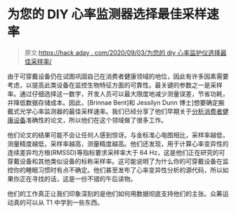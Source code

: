 # 为您的 DIY 心率监测器选择最佳采样速率

> 原文:[https://hack aday . com/2020/09/03/为您的 diy 心率监护仪选择最佳采样率/](https://hackaday.com/2020/09/03/choosing-the-optimal-sampling-rate-for-your-diy-heart-rate-monitor/)

由于可穿戴设备仍在试图巩固自己在消费者健康领域的地位，因此有许多因素需要考虑，以提高此类设备在监控生物特征方面的可靠性。最关键的参数之一是采样率。通过仔细选择这一数字，开发人员可以最大限度地减少测量误差，节省功耗，并降低数据存储成本。因此，[Brinnae Bent]和 Jessilyn Dunn 博士]想要确定腕戴式光学心率监测器的最佳采样速率。我们已经分享了他们早期关于[分析消费者健康设备](https://hackaday.com/2020/04/07/reliability-check-consumer-and-research-grade-wrist-worn-heart-rate-monitors/)准确性的论文，所以他们在这个领域做了很多工作。

他们论文的结果可能不会让任何人感到惊讶。与金标准心电图相比，采样率越低，测量精度越低，采样率越高，测量精度越高。他们还发现，用于计算心率变异性的连续差异均方根(RMSSD)等指标要求采样率大于 64 Hz，这是他们正在研究的可穿戴设备和其他类似设备的标称采样率。这可能说明了为什么你的可穿戴设备在监控你的睡眠习惯时有点不确定。他们甚至发布了心率变异性分析的源代码，所以如果你正在寻找的话，这是一份不错的午后读物。

他们的工作真正让我们印象深刻的是他们如何用数据彻底支持他们的主张。众筹运动真的可以从 T1 中学到一些东西。